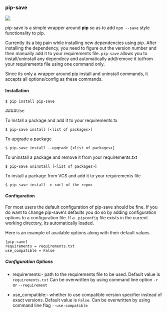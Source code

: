 ### pip-save

[<img src="https://img.shields.io/pypi/v/pip-save.svg">](https://pypi.python.org/pypi/pip-save)

pip-save is a simple wrapper around **pip** so as to add ```npm --save``` style functionality to pip.

Currently its a big pain while installing new dependencies using pip. After installing the dependency,
you need to figure out the version number and then manually add it to your requirements file.
``pip-save`` allows you to install/uninstall any dependecy and automatically add/remove
it to/from your requirements file using one command only.

Since its only a wrapper around pip install and uninstall commands,
it accepts all options/config as these commands.

#### Installation

	$ pip install pip-save

####Use

To Install a package and add it to your requirements.tx

	$ pip-save install [<list of packages>]

To upgrade a package

    $ pip-save install --upgrade [<list of packages>]

To uninstall a package and remove it from your requirements.txt

	$ pip-save uninstall [<list of packages>]

To install a package from VCS and add it to your requirements file

    $ pip-save install -e <url of the repo>


#### Configuration

For most users the default configuration of pip-save should be fine. If you do
want to change pip-save's defaults you do so by adding configuration options to
a configuration file. If a `.pipconfig` file exists in the current working
directory, its automatically loaded.

Here is an example of available options along with their default values.

    [pip-save]
    requirements = requirements.txt
    use_compatible = False


##### Configuration Options

* requirements:- path to the requirements file to be used. Default value is `requirements.txt`
Can be overwritten by using command line option `-r` or `--requirement`

* use_compatible:- whether to use compatible version specifier instead of exact versions.
Default value is `False`. Can be overwritten by using command line flag `--use-compatible`
